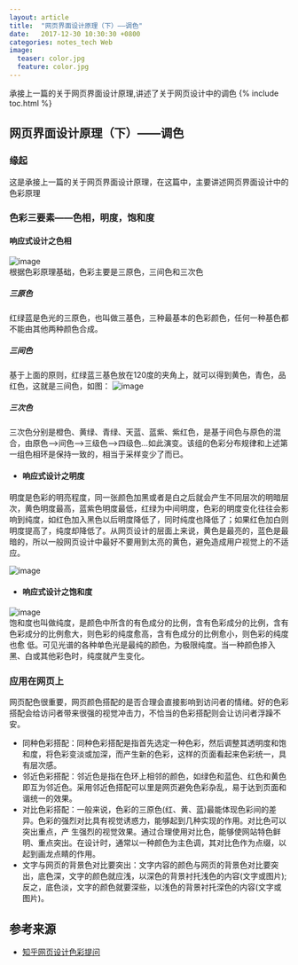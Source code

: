 ```yaml
---
layout: article
title:  "网页界面设计原理（下）——调色"
date:   2017-12-30 10:30:30 +0800
categories: notes_tech Web
image:
  teaser: color.jpg
  feature: color.jpg
---
```

承接上一篇的关于网页界面设计原理,讲述了关于网页设计中的调色
{% include toc.html %}


## 网页界面设计原理（下）——调色
### 缘起
这是承接上一篇的关于网页界面设计原理，在这篇中，主要讲述网页界面设计中的色彩原理

### 色彩三要素——色相，明度，饱和度
#### 响应式设计之色相
![image](https://pic4.zhimg.com/v2-b3027e405848e17a4beca321adf100db_r.jpg)</br>
根据色彩原理基础，色彩主要是三原色，三间色和三次色
##### 三原色
红绿蓝是色光的三原色，也叫做三基色，三种最基本的色彩颜色，任何一种基色都不能由其他两种颜色合成。
##### 三间色
基于上面的原则，红绿蓝三基色放在120度的夹角上，就可以得到黄色，青色，品红色，这就是三间色，如图：
![image](https://pic2.zhimg.com/v2-1563e9d2164d604dca91be45847b0d8d_r.jpg)
##### 三次色
三次色分别是橙色、黄绿、青绿、天蓝、蓝紫、紫红色，是基于间色与原色的混合，由原色—>间色—>三级色—>四级色…如此演变。该组的色彩分布规律和上述第一组色相环是保持一致的，相当于采样变少了而已。

* #### 响应式设计之明度
明度是色彩的明亮程度，同一张颜色加黑或者是白之后就会产生不同层次的明暗层次，黄色明度最高，蓝紫色明度最低，红绿为中间明度，色彩的明度变化往往会影响到纯度，如红色加入黑色以后明度降低了，同时纯度也降低了；如果红色加白则明度提高了，纯度却降低了。从网页设计的层面上来说，黄色是最亮的，蓝色是最暗的，所以一般网页设计中最好不要用到太亮的黄色，避免造成用户视觉上的不适应。

![image](https://ss0.bdstatic.com/70cFvHSh_Q1YnxGkpoWK1HF6hhy/it/u=4180947077,1807049369&fm=27&gp=0.jpg)</br>

* #### 响应式设计之饱和度
![image](https://timgsa.baidu.com/timg?image&quality=80&size=b10000_10000&sec=1514777912&di=a08c41334d0c0375c05fc8b4faa8d83d&src=http://www.qtccolor.com/upload/image/20160826/20160826172155_1883.jpg)</br>
饱和度也叫做纯度，是颜色中所含的有色成分的比例，含有色彩成分的比例，含有色彩成分的比例愈大，则色彩的纯度愈高，含有色成分的比例愈小，则色彩的纯度也愈
低。可见光谱的各种单色光是最纯的颜色，为极限纯度。当一种颜色掺入黑、白或其他彩色时，纯度就产生变化。
### 应用在网页上
网页配色很重要，网页颜色搭配的是否合理会直接影响到访问者的情绪。好的色彩搭配会给访问者带来很强的视觉冲击力，不恰当的色彩搭配则会让访问者浮躁不安。
- 同种色彩搭配：同种色彩搭配是指首先选定一种色彩，然后调整其透明度和饱和度，将色彩变淡或加深，而产生新的色彩，这样的页面看起来色彩统一，具有层次感。
- 邻近色彩搭配：邻近色是指在色环上相邻的颜色，如绿色和蓝色、红色和黄色即互为邻近色。采用邻近色搭配可以里是网页避免色彩杂乱，易于达到页面和谐统一的效果。
- 对比色彩搭配：一般来说，色彩的三原色(红、黄、蓝)最能体现色彩间的差异。色彩的强烈对比具有视觉诱惑力，能够起到几种实现的作用。对比色可以突出重点，产 生强烈的视觉效果。通过合理使用对比色，能够使网站特色鲜明、重点突出。在设计时，通常以一种颜色为主色调，其对比色作为点缀，以起到画龙点睛的作用。
- 文字与网页的背景色对比要突出：文字内容的颜色与网页的背景色对比要突出，底色深，文字的颜色就应浅，以深色的背景衬托浅色的内容(文字或图片);反之，底色淡，文字的颜色就要深些，以浅色的背景衬托深色的内容(文字或图片)。
## 参考来源
* [知乎网页设计色彩提问](https://www.zhihu.com/question/29096708/answer/108825491)